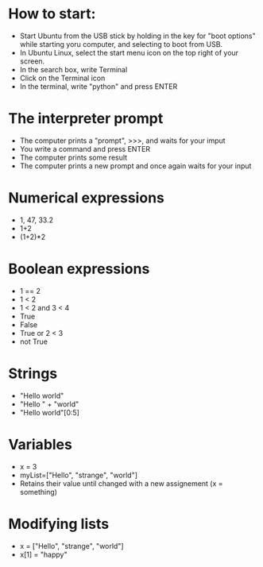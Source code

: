 # How to start:
* Start Ubuntu from the USB stick by holding in the key for "boot options" while starting yoru computer, and selecting to boot from USB.
* In Ubuntu Linux, select the start menu icon on the top right of your screen.
* In the search box, write Terminal
* Click on the Terminal icon
* In the terminal, write "python" and press ENTER

# The interpreter prompt
* The computer prints a "prompt", >>>, and waits for your imput
* You write a command and press ENTER
* The computer prints some result
* The computer prints a new prompt and once again waits for your input

# Numerical expressions
* 1, 47, 33.2
* 1+2
* (1+2)*2

# Boolean expressions
* 1 == 2
* 1 < 2
* 1 < 2 and 3 < 4
* True
* False
* True or 2 < 3
* not True

# Strings
* "Hello world"
* "Hello " + "world"
* "Hello world"[0:5]

# Variables
* x = 3
* myList=["Hello", "strange", "world"]
* Retains their value until changed with a new assignement (x = something)

# Modifying lists
* x = ["Hello", "strange", "world"]
* x[1] = "happy"


